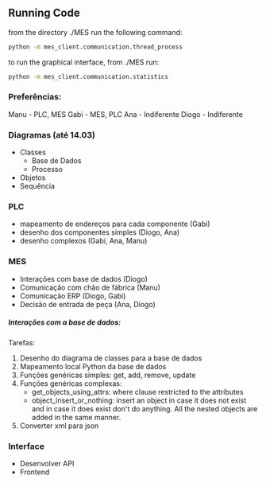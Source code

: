 ## Running Code

from the directory ./MES run the following command: 
```bash 
python -m mes_client.communication.thread_process
```

to run the graphical interface, from ./MES run:
```bash
python -m mes_client.communication.statistics
``` 



### Preferências:

Manu - PLC, MES
Gabi - MES, PLC
Ana - Indiferente
Diogo - Indiferente


### Diagramas (até 14.03)
- Classes 
	- Base de Dados
	- Processo
- Objetos
- Sequência


### PLC 
- mapeamento de endereços para cada componente (Gabi)
- desenho dos componentes simples (Diogo, Ana)
- desenho complexos (Gabi, Ana, Manu)



### MES 
- Interações com base de dados (Diogo)
- Comunicação com chão de fábrica (Manu)
- Comunicação ERP (Diogo, Gabi)
- Decisão de entrada de peça (Ana, Diogo)

##### Interações com a base de dados: 
Tarefas: 
1. Desenho do diagrama de classes para a base de dados
2. Mapeamento local Python da base de dados
3. Funções genéricas simples: get, add, remove, update
4. Funções genéricas complexas: 
	- get_objects_using_attrs: where clause restricted to the attributes
	- object_insert_or_nothing: insert an object in case it does not exist and in case it does exist don't do anything. All the nested objects are added in the same manner.
5. Converter xml para json

### Interface
- Desenvolver API
- Frontend
